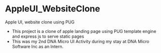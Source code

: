 # AppleUI_WebsiteClone
Apple UI, website clone using PUG
- This project is a clone of apple landing page using PUG template engine and express js to serve static pages
- This was my 2nd DNA Micro UI Activity during my stay at DNA Micro Software Inc as an Intern.
